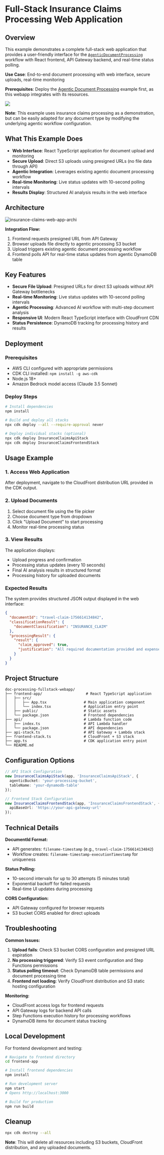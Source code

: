 # Full-Stack Insurance Claims Processing Web Application

## Overview

This example demonstrates a complete full-stack web application that provides a user-friendly interface for the [`AgenticDocumentProcessing`](https://github.com/cdklabs/cdk-appmod-catalog-blueprints/blob/main/use-cases/document-processing/agentic-document-processing.ts) workflow with React frontend, API Gateway backend, and real-time status polling.

**Use Case**: End-to-end document processing with web interface, secure uploads, real-time monitoring

**Prerequisites**: Deploy the [Agentic Document Processing](../agentic-document-processing/) example first, as this webapp integrates with its resources.

![](./doc-img/doc-processing-web-app-ui.png)

**Note**: This example uses insurance claims processing as a demonstration, but can be easily adapted for any document type by modifying the underlying agentic workflow configuration.

## What This Example Does

- **Web Interface**: React TypeScript application for document upload and monitoring
- **Secure Upload**: Direct S3 uploads using presigned URLs (no file data through API)
- **Agentic Integration**: Leverages existing agentic document processing workflow
- **Real-time Monitoring**: Live status updates with 10-second polling intervals
- **Results Display**: Structured AI analysis results in the web interface

## Architecture

![insurance-claims-web-app-archi](./doc-img/insurance-claims-web-app-archi.png)

**Integration Flow:**
1. Frontend requests presigned URL from API Gateway
2. Browser uploads file directly to agentic processing S3 bucket
3. Upload triggers existing agentic document processing workflow
4. Frontend polls API for real-time status updates from agentic DynamoDB table

## Key Features

- **Secure File Upload**: Presigned URLs for direct S3 uploads without API Gateway bottlenecks
- **Real-time Monitoring**: Live status updates with 10-second polling intervals
- **Agentic Processing**: Advanced AI workflow with multi-step document analysis
- **Responsive UI**: Modern React TypeScript interface with CloudFront CDN
- **Status Persistence**: DynamoDB tracking for processing history and results

## Deployment

### Prerequisites
- AWS CLI configured with appropriate permissions
- CDK CLI installed: `npm install -g aws-cdk`
- Node.js 18+
- Amazon Bedrock model access (Claude 3.5 Sonnet)

### Deploy Steps
```bash
# Install dependencies
npm install

# Build and deploy all stacks
npx cdk deploy --all --require-approval never

# Deploy individual stacks (optional)
npx cdk deploy InsuranceClaimsApiStack
npx cdk deploy InsuranceClaimsFrontendStack
```

## Usage Example

### 1. Access Web Application
After deployment, navigate to the CloudFront distribution URL provided in the CDK output.

### 2. Upload Documents
1. Select document file using the file picker
2. Choose document type from dropdown
3. Click "Upload Document" to start processing
4. Monitor real-time processing status

### 3. View Results
The application displays:
- Upload progress and confirmation
- Processing status updates (every 10 seconds)
- Final AI analysis results in structured format
- Processing history for uploaded documents

### Expected Results
The system provides structured JSON output displayed in the web interface:

```json
{
  "documentId": "travel-claim-1756614134842",
  "classificationResult": {
    "documentClassification": "INSURANCE_CLAIM"
  },
  "processingResult": {
    "result": {
      "claim_approved": true,
      "justification": "All required documentation provided and expenses within policy limits."
    }
  }
}
```

## Project Structure

```
doc-processing-fullstack-webapp/
├── frontend-app/                    # React TypeScript application
│   ├── src/
│   │   ├── App.tsx                 # Main application component
│   │   └── index.tsx               # Application entry point
│   ├── public/                     # Static assets
│   └── package.json                # Frontend dependencies
├── api/                            # Lambda function code
│   ├── index.ts                    # API Lambda handler
│   └── package.json                # API dependencies
├── api-stack.ts                    # API Gateway + Lambda stack
├── frontend-stack.ts               # CloudFront + S3 stack
├── app.ts                          # CDK application entry point
└── README.md
```

## Configuration Options

```typescript
// API Stack Configuration
new InsuranceClaimsApiStack(app, 'InsuranceClaimsApiStack', {
  agenticBucket: 'your-processing-bucket',
  tableName: 'your-dynamodb-table'
});

// Frontend Stack Configuration
new InsuranceClaimsFrontendStack(app, 'InsuranceClaimsFrontendStack', {
  apiBaseUrl: 'https://your-api-gateway-url'
});
```

## Technical Details

**DocumentId Format:**
- API generates: `filename-timestamp` (e.g., `travel-claim-1756614134842`)
- Workflow creates: `filename-timestamp-executionTimestamp` for uniqueness

**Status Polling:**
- 10-second intervals for up to 30 attempts (5 minutes total)
- Exponential backoff for failed requests
- Real-time UI updates during processing

**CORS Configuration:**
- API Gateway configured for browser requests
- S3 bucket CORS enabled for direct uploads

## Troubleshooting

**Common Issues:**
1. **Upload fails**: Check S3 bucket CORS configuration and presigned URL expiration
2. **No processing triggered**: Verify S3 event configuration and Step Functions permissions
3. **Status polling timeout**: Check DynamoDB table permissions and document processing time
4. **Frontend not loading**: Verify CloudFront distribution and S3 static hosting configuration

**Monitoring:**
- CloudFront access logs for frontend requests
- API Gateway logs for backend API calls
- Step Functions execution history for processing workflows
- DynamoDB items for document status tracking

## Local Development

For frontend development and testing:

```bash
# Navigate to frontend directory
cd frontend-app

# Install frontend dependencies
npm install

# Run development server
npm start
# Opens http://localhost:3000

# Build for production
npm run build
```

## Cleanup

```bash
npx cdk destroy --all
```

**Note**: This will delete all resources including S3 buckets, CloudFront distribution, and any uploaded documents.